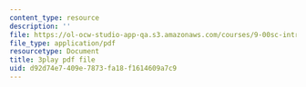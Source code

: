 ```yaml
---
content_type: resource
description: ''
file: https://ol-ocw-studio-app-qa.s3.amazonaws.com/courses/9-00sc-introduction-to-psychology-fall-2011/d92d74e7409e7873fa18f1614609a7c9_zPPsdsAQBx4.pdf
file_type: application/pdf
resourcetype: Document
title: 3play pdf file
uid: d92d74e7-409e-7873-fa18-f1614609a7c9
---
```

